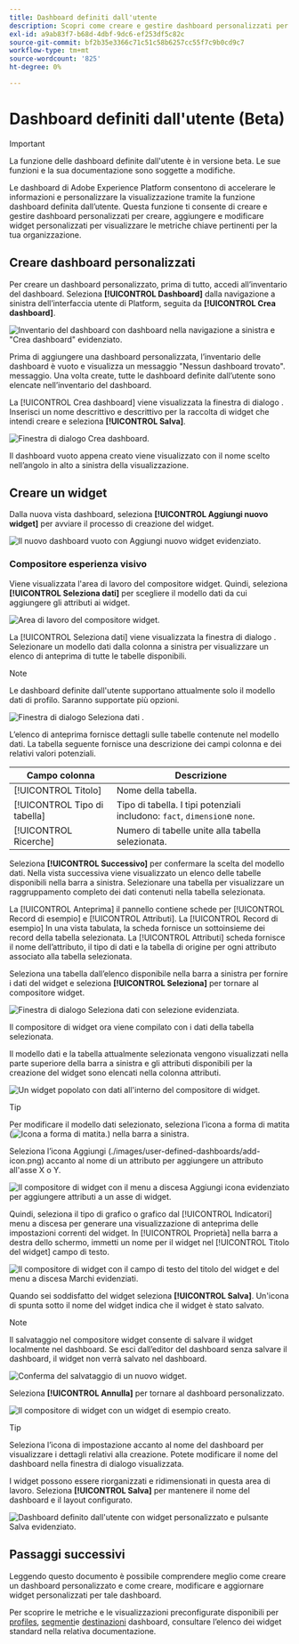 ```yaml
---
title: Dashboard definiti dall'utente
description: Scopri come creare e gestire dashboard personalizzati per creare, aggiungere e modificare widget personalizzati per visualizzare le metriche chiave.
exl-id: a9ab83f7-b68d-4dbf-9dc6-ef253df5c82c
source-git-commit: bf2b35e3366c71c51c58b6257cc55f7c9b0cd9c7
workflow-type: tm+mt
source-wordcount: '825'
ht-degree: 0%

---
```


# Dashboard definiti dall&#39;utente (Beta)

>[!IMPORTANT]
>
>La funzione delle dashboard definite dall&#39;utente è in versione beta. Le sue funzioni e la sua documentazione sono soggette a modifiche.

Le dashboard di Adobe Experience Platform consentono di accelerare le informazioni e personalizzare la visualizzazione tramite la funzione dashboard definita dall’utente. Questa funzione ti consente di creare e gestire dashboard personalizzati per creare, aggiungere e modificare widget personalizzati per visualizzare le metriche chiave pertinenti per la tua organizzazione.

<!-- Getting started / permissions section commented out for Beta. This will be necessary after GA only

## Getting started

To view dashboards in Adobe Experience Platform you must have the appropriate permissions enabled. Please read the [dashboards permissions documentation](./permissions.md#available-permissions) to learn how to grant users the ability to view, edit, and update Experience Platform dashboards using Adobe Admin Console. If you do not have administrator privileges for your organization, contact your product administrator to obtain the required permissions. -->

## Creare dashboard personalizzati

Per creare un dashboard personalizzato, prima di tutto, accedi all’inventario del dashboard. Seleziona **[!UICONTROL Dashboard]** dalla navigazione a sinistra dell’interfaccia utente di Platform, seguita da **[!UICONTROL Crea dashboard]**.

![Inventario del dashboard con dashboard nella navigazione a sinistra e &quot;Crea dashboard&quot; evidenziato.](./images/user-defined-dashboards/create-dashboard.png)

Prima di aggiungere una dashboard personalizzata, l’inventario delle dashboard è vuoto e visualizza un messaggio &quot;Nessun dashboard trovato&quot;. messaggio. Una volta create, tutte le dashboard definite dall’utente sono elencate nell’inventario del dashboard.

La [!UICONTROL Crea dashboard] viene visualizzata la finestra di dialogo . Inserisci un nome descrittivo e descrittivo per la raccolta di widget che intendi creare e seleziona **[!UICONTROL Salva]**.

![Finestra di dialogo Crea dashboard.](./images/user-defined-dashboards/create-dashboard-dialog.png)

Il dashboard vuoto appena creato viene visualizzato con il nome scelto nell’angolo in alto a sinistra della visualizzazione.

## Creare un widget

Dalla nuova vista dashboard, seleziona **[!UICONTROL Aggiungi nuovo widget]** per avviare il processo di creazione del widget.

![Il nuovo dashboard vuoto con Aggiungi nuovo widget evidenziato.](./images/user-defined-dashboards/add-new-widget.png)

### Compositore esperienza visivo

Viene visualizzata l&#39;area di lavoro del compositore widget. Quindi, seleziona **[!UICONTROL Seleziona dati]** per scegliere il modello dati da cui aggiungere gli attributi ai widget.

![Area di lavoro del compositore widget.](./images/user-defined-dashboards/widget-composer.png)

La [!UICONTROL Seleziona dati] viene visualizzata la finestra di dialogo . Selezionare un modello dati dalla colonna a sinistra per visualizzare un elenco di anteprima di tutte le tabelle disponibili.

>[!NOTE]
>
>Le dashboard definite dall&#39;utente supportano attualmente solo il modello dati di profilo. Saranno supportate più opzioni.

![Finestra di dialogo Seleziona dati .](./images/user-defined-dashboards/select-data-dialog.png)

L’elenco di anteprima fornisce dettagli sulle tabelle contenute nel modello dati. La tabella seguente fornisce una descrizione dei campi colonna e dei relativi valori potenziali.

| Campo colonna | Descrizione |
|---|---|
| [!UICONTROL Titolo] | Nome della tabella. |
| [!UICONTROL Tipo di tabella] | Tipo di tabella. I tipi potenziali includono: `fact`, `dimension`e `none`. |
| [!UICONTROL Ricerche] | Numero di tabelle unite alla tabella selezionata. |

Seleziona **[!UICONTROL Successivo]** per confermare la scelta del modello dati. Nella vista successiva viene visualizzato un elenco delle tabelle disponibili nella barra a sinistra. Selezionare una tabella per visualizzare un raggruppamento completo dei dati contenuti nella tabella selezionata.

La [!UICONTROL Anteprima] il pannello contiene schede per [!UICONTROL Record di esempio] e [!UICONTROL Attributi]. La [!UICONTROL Record di esempio] In una vista tabulata, la scheda fornisce un sottoinsieme dei record della tabella selezionata. La [!UICONTROL Attributi] scheda fornisce il nome dell’attributo, il tipo di dati e la tabella di origine per ogni attributo associato alla tabella selezionata.

Seleziona una tabella dall’elenco disponibile nella barra a sinistra per fornire i dati del widget e seleziona **[!UICONTROL Seleziona]** per tornare al compositore widget.

![Finestra di dialogo Seleziona dati con selezione evidenziata.](./images/user-defined-dashboards/select-a-table.png)

Il compositore di widget ora viene compilato con i dati della tabella selezionata.

Il modello dati e la tabella attualmente selezionata vengono visualizzati nella parte superiore della barra a sinistra e gli attributi disponibili per la creazione del widget sono elencati nella colonna attributi.

![Un widget popolato con dati all&#39;interno del compositore di widget.](./images/user-defined-dashboards/populated-widget-composer.png)

>[!TIP]
>
>Per modificare il modello dati selezionato, seleziona l’icona a forma di matita (![Icona a forma di matita.](./images/user-defined-dashboards/edit-icon.png)) nella barra a sinistra.

Seleziona l’icona Aggiungi (./images/user-defined-dashboards/add-icon.png) accanto al nome di un attributo per aggiungere un attributo all&#39;asse X o Y.

![Il compositore di widget con il menu a discesa Aggiungi icona evidenziato per aggiungere attributi a un asse di widget.](./images/user-defined-dashboards/attributes-dropdown.png)

Quindi, seleziona il tipo di grafico o grafico dal [!UICONTROL Indicatori] menu a discesa per generare una visualizzazione di anteprima delle impostazioni correnti del widget. In [!UICONTROL Proprietà] nella barra a destra dello schermo, immetti un nome per il widget nel [!UICONTROL Titolo del widget] campo di testo.

![Il compositore di widget con il campo di testo del titolo del widget e del menu a discesa Marchi evidenziati.](./images/user-defined-dashboards/marks-dropdown-widget-title.png)

Quando sei soddisfatto del widget seleziona **[!UICONTROL Salva]**. Un&#39;icona di spunta sotto il nome del widget indica che il widget è stato salvato.

>[!NOTE]
>
>Il salvataggio nel compositore widget consente di salvare il widget localmente nel dashboard. Se esci dall’editor del dashboard senza salvare il dashboard, il widget non verrà salvato nel dashboard.

![Conferma del salvataggio di un nuovo widget.](./images/user-defined-dashboards/save-confirmation.png)

Seleziona **[!UICONTROL Annulla]** per tornare al dashboard personalizzato.

![Il compositore di widget con un widget di esempio creato.](./images/user-defined-dashboards/composed-widget.png)

>[!TIP]
>
>Seleziona l’icona di impostazione accanto al nome del dashboard per visualizzare i dettagli relativi alla creazione. Potete modificare il nome del dashboard nella finestra di dialogo visualizzata.

I widget possono essere riorganizzati e ridimensionati in questa area di lavoro. Seleziona **[!UICONTROL Salva]** per mantenere il nome del dashboard e il layout configurato.

![Dashboard definito dall&#39;utente con widget personalizzato e pulsante Salva evidenziato.](./images/user-defined-dashboards/user-defined-dashboard.png)

## Passaggi successivi

Leggendo questo documento è possibile comprendere meglio come creare un dashboard personalizzato e come creare, modificare e aggiornare widget personalizzati per tale dashboard.

Per scoprire le metriche e le visualizzazioni preconfigurate disponibili per [profiles](./guides/profiles.md#standard-widgets), [segmenti](./guides/segments.md#standard-widgets)e [destinazioni](./guides/destinations.md#standard-widgets) dashboard, consultare l’elenco dei widget standard nella relativa documentazione.

